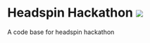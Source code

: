 # Headspin Hackathon ![](https://github.com/KrishnB/useremulationartist_headspinhackathon/workflows/Headspin%20Hackathon%20Automation%20CI/badge.svg)

A code base for headspin hackathon